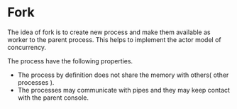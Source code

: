 Fork
========

The idea of fork is to create new process and make them available as worker to the parent process. This helps to implement the actor model of concurrency.

The process have the following properties.
- The process by definition does not share the memory with others( other processes ).
- The processes may communicate with pipes and they may keep contact with the parent console.


